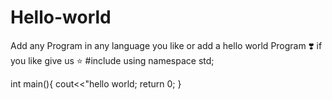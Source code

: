 # Hello-world
Add any  Program in any language you like or add a hello world Program ❣️ if you like give us :star:
#include<iostream>
using namespace std;

int main(){
cout<<"hello world;
return 0;
}
